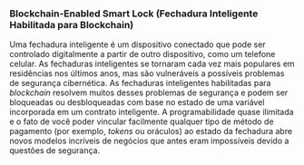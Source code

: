 ### Blockchain-Enabled Smart Lock (Fechadura Inteligente Habilitada para Blockchain)

Uma fechadura inteligente é um dispositivo conectado que pode ser controlado digitalmente a partir de outro dispositivo, como um telefone celular. As fechaduras inteligentes se tornaram cada vez mais populares em residências nos últimos anos, mas são vulneráveis a possíveis problemas de segurança cibernética. As fechaduras inteligentes habilitadas para _blockchain_ resolvem muitos desses problemas de segurança e podem ser bloqueadas ou desbloqueadas com base no estado de uma variável incorporada em um contrato inteligente. A programabilidade quase ilimitada e o fato de você poder vincular facilmente qualquer tipo de método de pagamento (por exemplo, _tokens_ ou oráculos) ao estado da fechadura abre novos modelos incríveis de negócios que antes eram impossíveis devido a questões de segurança.
